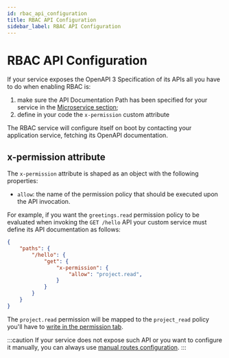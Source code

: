 ```yaml
---
id: rbac_api_configuration
title: RBAC API Configuration
sidebar_label: RBAC API Configuration
---
```


# RBAC API Configuration

If your service exposes the OpenAPI 3 Specification of its APIs all you have to do when enabling RBAC is:

 1. make sure the API Documentation Path has been specified for your service in the [Microservice section](../../../development_suite/api-console/api-design/services);
 1. define in your code the `x-permission` custom attribute


The RBAC service will configure itself on boot by contacting your application service, fetching its OpenAPI documentation.

## x-permission attribute

The `x-permission` attribute is shaped as an object with the following properties:

 - `allow`: the name of the permission policy that should be executed upon the API invocation.


For example, if you want the `greetings.read` permission policy to be evaluated when invoking the `GET /hello` API your custom service must define its API documentation as follows: 

```json
{
    "paths": {
        "/hello": {
            "get": {
                "x-permission": {
                    "allow": "project.read",
                }
            }
        }
    }
}
```

The `project.read` permission will be mapped to the `project_read` policy you'll have to [write in the permission tab](./rbac_policies).

:::caution
If your service does not expose such API or you want to configure it manually, you can always use [manual routes configuration](./rbac#manual-routes-tab).
:::
<br/>
